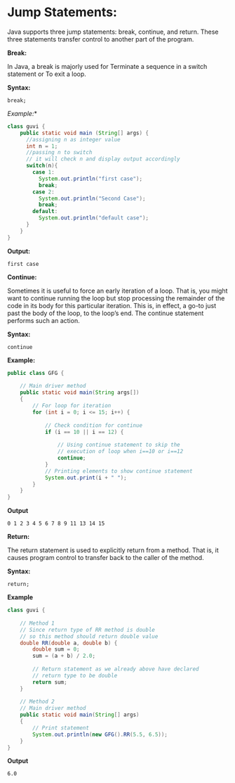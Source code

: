 

# Jump Statements: 

Java supports three jump statements: break, continue, and return. These three statements transfer control to another part of the program. 

**Break:**

In Java, a break is majorly used for
Terminate a sequence in a switch statement or 
To exit a loop.

**Syntax:**
~~~
break;
~~~

*Example:**

~~~java
class guvi {
    public static void main (String[] args) {
      //assigning n as integer value
      int n = 1;
      //passing n to switch
      // it will check n and display output accordingly
      switch(n){
        case 1:
          System.out.println("first case");
          break;
        case 2:
          System.out.println("Second Case");
          break;
        default:
          System.out.println("default case");
      }
    }
}

~~~
**Output:**
~~~
first case
~~~

**Continue:**

Sometimes it is useful to force an early iteration of a loop. That is, you might want to continue running the loop but stop processing the remainder of the code in its body for this particular iteration. This is, in effect, a go-to just past the body of the loop, to the loop’s end. The continue statement performs such an action.

**Syntax:**
~~~
continue
~~~

**Example:**

~~~java
public class GFG {
 
    // Main driver method
    public static void main(String args[])
    {
        // For loop for iteration
        for (int i = 0; i <= 15; i++) {
 
            // Check condition for continue
            if (i == 10 || i == 12) {
 
                // Using continue statement to skip the
                // execution of loop when i==10 or i==12
                continue;
            }
            // Printing elements to show continue statement
            System.out.print(i + " ");
        }
    }
}

~~~
**Output**

~~~
0 1 2 3 4 5 6 7 8 9 11 13 14 15 
~~~

**Return:** 

The return statement is used to explicitly return from a method. That is, it causes program control to transfer back to the caller of the method.

**Syntax:**

~~~
return;
~~~

**Example**

~~~java
class guvi {
 
    // Method 1
    // Since return type of RR method is double
    // so this method should return double value
    double RR(double a, double b) {
        double sum = 0;
        sum = (a + b) / 2.0;
       
        // Return statement as we already above have declared
        // return type to be double
        return sum;
    }
 
    // Method 2
    // Main driver method
    public static void main(String[] args)
    {
        // Print statement
        System.out.println(new GFG().RR(5.5, 6.5));
    }
}
~~~

**Output**
~~~
6.0
~~~
